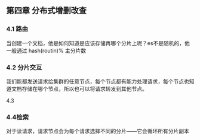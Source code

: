 ## 第四章 分布式增删改查

### 4.1 路由

​	当创建一个文档，他是如何知道是应该存储再哪个分片上呢？es不是随机的，他一般通过 hash(routin)% 主分片数

### 4.2 分片交互

​	我们能都发送请求给集群的任意节点，每个节点都有能力处理请求，每个节点也知道文档存储在哪个节点，所以也可以将请求转发到其他节点。

4.3

### 4.4检索

​	对于读请求，请求节点会为每个请求选择不同的分片——它会循环所有分片副本